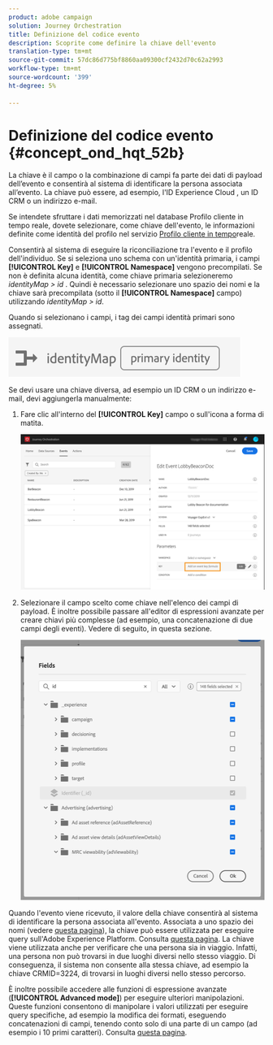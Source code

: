 ```yaml
---
product: adobe campaign
solution: Journey Orchestration
title: Definizione del codice evento
description: Scoprite come definire la chiave dell'evento
translation-type: tm+mt
source-git-commit: 57dc86d775bf8860aa09300cf2432d70c62a2993
workflow-type: tm+mt
source-wordcount: '399'
ht-degree: 5%

---
```



# Definizione del codice evento {#concept_ond_hqt_52b}

La chiave è il campo o la combinazione di campi fa parte dei dati di payload dell’evento e consentirà al sistema di identificare la persona associata all’evento. La chiave può essere, ad esempio, l&#39;ID Experience Cloud , un ID CRM o un indirizzo e-mail.

Se intendete sfruttare i dati memorizzati nel database Profilo cliente in tempo reale, dovete selezionare, come chiave dell&#39;evento, le informazioni definite come identità del profilo nel servizio [Profilo cliente in tempo](https://docs.adobe.com/content/help/it-IT/experience-platform/profile/home.html)reale.

Consentirà al sistema di eseguire la riconciliazione tra l&#39;evento e il profilo dell&#39;individuo. Se si seleziona uno schema con un&#39;identità primaria, i campi **[!UICONTROL Key]** e **[!UICONTROL Namespace]** vengono precompilati. Se non è definita alcuna identità, come chiave primaria selezioneremo _identityMap > id_ . Quindi è necessario selezionare uno spazio dei nomi e la chiave sarà precompilata (sotto il **[!UICONTROL Namespace]** campo) utilizzando _identityMap > id_.

Quando si selezionano i campi, i tag dei campi identità primari sono assegnati.

![](../assets/primary-identity.png)

Se devi usare una chiave diversa, ad esempio un ID CRM o un indirizzo e-mail, devi aggiungerla manualmente:

1. Fare clic all&#39;interno del **[!UICONTROL Key]** campo o sull&#39;icona a forma di matita.

   ![](../assets/journey16.png)

1. Selezionare il campo scelto come chiave nell&#39;elenco dei campi di payload. È inoltre possibile passare all&#39;editor di espressioni avanzate per creare chiavi più complesse (ad esempio, una concatenazione di due campi degli eventi). Vedere di seguito, in questa sezione.

   ![](../assets/journey20.png)

Quando l&#39;evento viene ricevuto, il valore della chiave consentirà al sistema di identificare la persona associata all&#39;evento. Associata a uno spazio dei nomi (vedere [questa pagina](../event/selecting-the-namespace.md)), la chiave può essere utilizzata per eseguire query sull&#39;Adobe Experience Platform. Consulta [questa pagina](../building-journeys/about-orchestration-activities.md).
La chiave viene utilizzata anche per verificare che una persona sia in viaggio. Infatti, una persona non può trovarsi in due luoghi diversi nello stesso viaggio. Di conseguenza, il sistema non consente alla stessa chiave, ad esempio la chiave CRMID=3224, di trovarsi in luoghi diversi nello stesso percorso.

È inoltre possibile accedere alle funzioni di espressione avanzate (**[!UICONTROL Advanced mode]**) per eseguire ulteriori manipolazioni. Queste funzioni consentono di manipolare i valori utilizzati per eseguire query specifiche, ad esempio la modifica dei formati, eseguendo concatenazioni di campi, tenendo conto solo di una parte di un campo (ad esempio i 10 primi caratteri). Consulta [questa pagina](../expression/expressionadvanced.md).
